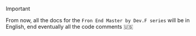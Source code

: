 > [!IMPORTANT]
> From now, all the docs for the `Fron End Master by Dev.F series` will be in English, end eventually all the code comments 🇺🇸
